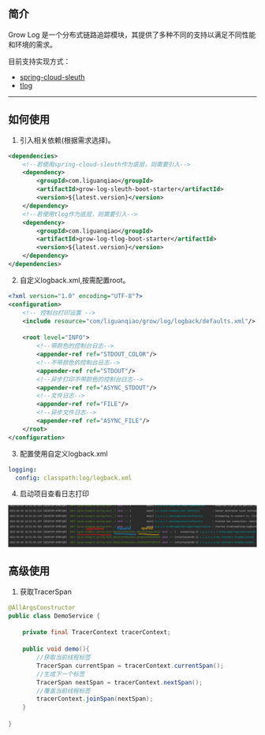 ## 简介

Grow Log 是一个分布式链路追踪模块，其提供了多种不同的支持以满足不同性能和环境的需求。

目前支持实现方式：

- [spring-cloud-sleuth](https://github.com/spring-cloud/spring-cloud-sleuth)
- [tlog](https://github.com/dromara/TLog)

-------------------------------------------------------------------------------

## 如何使用

1. 引入相关依赖(根据需求选择)。

```xml
<dependencies>
    <!--若使用spring-cloud-sleuth作为底层，则需要引入-->
    <dependency>
        <groupId>com.liguanqiao</groupId>
        <artifactId>grow-log-sleuth-boot-starter</artifactId>
        <version>${latest.version}</version>
    </dependency>
    <!--若使用tlog作为底层，则需要引入-->
    <dependency>
        <groupId>com.liguanqiao</groupId>
        <artifactId>grow-log-tlog-boot-starter</artifactId>
        <version>${latest.version}</version>
    </dependency>
</dependencies>
```

2.  自定义logback.xml,按需配置root。

```xml
<?xml version="1.0" encoding="UTF-8"?>
<configuration>
    <!-- 控制台打印设置 -->
    <include resource="com/liguanqiao/grow/log/logback/defaults.xml"/>

    <root level="INFO">
        <!--带颜色的控制台日志-->
        <appender-ref ref="STDOUT_COLOR"/>
        <!--不带颜色的控制台日志-->
        <appender-ref ref="STDOUT"/>
        <!--异步打印不带颜色的控制台日志-->
        <appender-ref ref="ASYNC_STDOUT"/>
        <!--文件日志-->
        <appender-ref ref="FILE"/>
        <!--异步文件日志-->
        <appender-ref ref="ASYNC_FILE"/>
    </root>
</configuration>
```

3.  配置使用自定义logback.xml

```yml
logging:
  config: classpath:log/logback.xml
```

4.  启动项目查看日志打印

![grow-log-run-example.png](../../img/grow-log-run-example.png)

##  高级使用

1.  获取TracerSpan

```java
@AllArgsConstructor
public class DemoService {

    private final TracerContext tracerContext;
    
    public void demo(){
        //获取当前线程标签
        TracerSpan currentSpan = tracerContext.currentSpan();
        //生成下一个标签
        TracerSpan nextSpan = tracerContext.nextSpan();
        //覆盖当前线程标签
        tracerContext.joinSpan(nextSpan);
    }

}
```